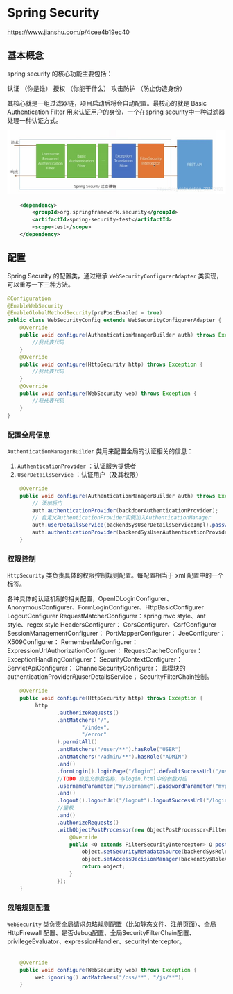 # Spring Security 


https://www.jianshu.com/p/4cee4b19ec40


## 基本概念


spring security 的核心功能主要包括：

认证 （你是谁）
授权 （你能干什么）
攻击防护 （防止伪造身份）


其核心就是一组过滤器链，项目启动后将会自动配置。最核心的就是 Basic Authentication Filter 用来认证用户的身份，一个在spring security中一种过滤器处理一种认证方式。


![](filters.jpg)


```xml
    <dependency>
        <groupId>org.springframework.security</groupId>
        <artifactId>spring-security-test</artifactId>
        <scope>test</scope>
    </dependency>
```


## 配置

Spring Security 的配置类，通过继承 `WebSecurityConfigurerAdapter` 类实现，可以重写一下三种方法。

```java
@Configuration
@EnableWebSecurity
@EnableGlobalMethodSecurity(prePostEnabled = true)
public class WebSecurityConfig extends WebSecurityConfigurerAdapter {
    @Override
    public void configure(AuthenticationManagerBuilder auth) throws Exception {
        //我代表代码
    }
    @Override
    public void configure(HttpSecurity http) throws Exception {
        //我代表代码
    }
    @Override
    public void configure(WebSecurity web) throws Exception {
        //我代表代码
    }
}
```

### 配置全局信息


`AuthenticationManagerBuilder` 类用来配置全局的认证相关的信息：

1. `AuthenticationProvider` ：认证服务提供者
2. `UserDetailsService` ：认证用户（及其权限）

```java
    @Override
    public void configure(AuthenticationManagerBuilder auth) throws Exception {
        // 添加后门
        auth.authenticationProvider(backdoorAuthenticationProvider);
        // 自定义AuthenticationProvider实例加入AuthenticationManager
        auth.userDetailsService(backendSysUserDetailsServiceImpl).passwordEncoder(new BCryptPasswordEncoder());
        auth.authenticationProvider(backendSysUserAuthenticationProvider);
    }
```


### 权限控制

`HttpSecurity` 类负责具体的权限控制规则配置。每配置相当于 xml 配置中的一个标签。


各种具体的认证机制的相关配置，OpenIDLoginConfigurer、AnonymousConfigurer、FormLoginConfigurer、HttpBasicConfigurer
LogoutConfigurer
RequestMatcherConfigurer：spring mvc style、ant style、regex style
HeadersConfigurer：
CorsConfigurer、CsrfConfigurer
SessionManagementConfigurer：
PortMapperConfigurer：
JeeConfigurer：
X509Configurer：
RememberMeConfigurer：
ExpressionUrlAuthorizationConfigurer：
RequestCacheConfigurer：
ExceptionHandlingConfigurer：
SecurityContextConfigurer：
ServletApiConfigurer：
ChannelSecurityConfigurer：
此模块的authenticationProvider和userDetailsService；
SecurityFilterChain控制。

```java
    @Override
    public void configure(HttpSecurity http) throws Exception {
         http
                .authorizeRequests()
                .antMatchers("/",
                        "/index",
                        "/error"
                ).permitAll()
                .antMatchers("/user/**").hasRole("USER")
                .antMatchers("/admin/**").hasRole("ADMIN")
                .and()
                .formLogin().loginPage("/login").defaultSuccessUrl("/user")
                //TODO 自定义参数名称，与login.html中的参数对应
                .usernameParameter("myusername").passwordParameter("mypassword")
                .and()
                .logout().logoutUrl("/logout").logoutSuccessUrl("/login")
                //鉴权
                .and()
                .authorizeRequests()
                .withObjectPostProcessor(new ObjectPostProcessor<FilterSecurityInterceptor>() {
                    @Override
                    public <O extends FilterSecurityInterceptor> O postProcess(O object) {
                        object.setSecurityMetadataSource(backendSysRoleSecurityMetadataSourceImpl);
                        object.setAccessDecisionManager(backendSysRoleAccessDecisionManagerImpl);
                        return object;
                    }
                });
    }

```



### 忽略规则配置

`WebSecurity` 类负责全局请求忽略规则配置（比如静态文件、注册页面）、全局 HttpFirewall 配置、是否debug配置、全局SecurityFilterChain配置、privilegeEvaluator、expressionHandler、securityInterceptor。

```java

    @Override
    public void configure(WebSecurity web) throws Exception {
         web.ignoring().antMatchers("/css/**", "/js/**");
    }
```


